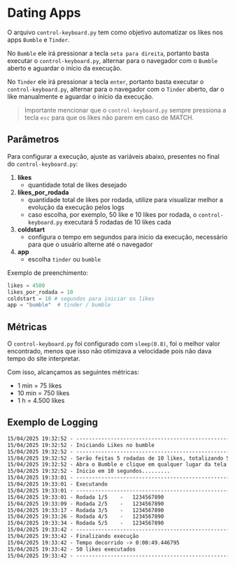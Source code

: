 # Dating Apps

O arquivo `control-keyboard.py` tem como objetivo automatizar os likes nos apps `Bumble` e `Tinder`.

No `Bumble` ele irá pressionar a tecla `seta para direita`, portanto basta executar o `control-keyboard.py`, alternar para o navegador com o `Bumble` aberto e aguardar o início da execução.

No `Tinder` ele irá pressionar a tecla `enter`, portanto basta executar o `control-keyboard.py`, alternar para o navegador com o `Tinder` aberto, dar o like manualmente e aguardar o início da execução.

>Importante mencionar que o `control-keyboard.py` sempre pressiona a tecla `esc` para que os likes não parem em caso de MATCH.

## Parâmetros

Para configurar a execução, ajuste as variáveis abaixo, presentes no final do `control-keyboard.py`:

1. **likes**
   - quantidade total de likes desejado
2. **likes_por_rodada**
   -  quantidade total de likes por rodada, utilize para visualizar melhor a evolução da execução pelos logs
   - caso escolha, por exemplo, 50 like e 10 likes por rodada, o `control-keyboard.py` executará 5 rodadas de 10 likes cada
3. **coldstart**
   - configura o tempo em segundos para inicio da execução, necessário para que o usuário alterne até o navegador
4. **app**
   - escolha `tinder` ou `bumble`

Exemplo de preenchimento:
```python
likes = 4500
likes_por_rodada = 10
coldstart = 10 # segundos para iniciar os likes
app = "bumble"  # tinder / bumble
```

## Métricas

O `control-keyboard.py` foi configurado com `sleep(0.8)`, foi o melhor valor encontrado, menos que isso não otimizava a velocidade pois não dava tempo do site interpretar.

Com isso, alcançamos as seguintes métricas:

- 1 min = 75 likes
- 10 min = 750 likes
- 1 h = 4.500 likes

## Exemplo de Logging

```txt
15/04/2025 19:32:52 - ----------------------------------------------------------------------
15/04/2025 19:32:52 - Iniciando Likes no bumble
15/04/2025 19:32:52 - ----------------------------------------------------------------------
15/04/2025 19:32:52 - Serão feitas 5 rodadas de 10 likes, totalizando 50 likes
15/04/2025 19:32:52 - Abra o Bumble e clique em qualquer lugar da tela para se preparar...
15/04/2025 19:32:52 - Inicio em 10 segundos.........
15/04/2025 19:33:01 - ----------------------------------------------------------------------
15/04/2025 19:33:01 - Executando
15/04/2025 19:33:01 - ----------------------------------------------------------------------
15/04/2025 19:33:01 - Rodada 1/5	-	1234567890
15/04/2025 19:33:09 - Rodada 2/5	-	1234567890
15/04/2025 19:33:17 - Rodada 3/5	-	1234567890
15/04/2025 19:33:26 - Rodada 4/5	-	1234567890
15/04/2025 19:33:34 - Rodada 5/5	-	1234567890
15/04/2025 19:33:42 - ----------------------------------------------------------------------
15/04/2025 19:33:42 - Finalizando execução
15/04/2025 19:33:42 - Tempo decorrido -> 0:00:49.446795
15/04/2025 19:33:42 - 50 likes executados
15/04/2025 19:33:42 - ----------------------------------------------------------------------
```
